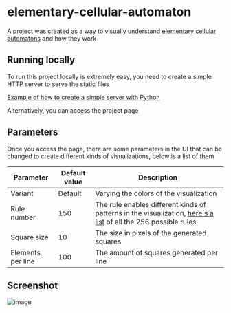 # elementary-cellular-automaton
A project was created as a way to visually understand [elementary cellular automatons](https://en.wikipedia.org/wiki/Elementary_cellular_automaton) and how they work

## Running locally
To run this project locally is extremely easy, you need to create a simple HTTP server to serve the static files

[Example of how to create a simple server with Python](https://realpython.com/python-http-server/)

Alternatively, you can access the project page

## Parameters

Once you access the page, there are some parameters in the UI that can be changed to create different kinds of visualizations, below is a list of them

| Parameter | Default value | Description |
|---|---|---|
| Variant | Default | Varying the colors of the visualization |
| Rule number | 150 | The rule enables different kinds of patterns in the visualization, [here's a list](https://en.wikipedia.org/wiki/Elementary_cellular_automaton#Random_initial_state) of all the 256 possible rules |
| Square size | 10 | The size in pixels of the generated squares |
| Elements per line | 100 | The amount of squares generated per line |

## Screenshot

![image](https://github.com/AndersonSMed/elementary-cellular-automaton/assets/15149071/63682e7f-bcbb-41df-bc19-018c7181cfb2)
